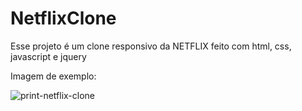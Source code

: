# NetflixClone

Esse projeto é um clone responsivo da NETFLIX feito com html, css, javascript e jquery

Imagem de exemplo:

![print-netflix-clone](https://user-images.githubusercontent.com/53447664/104658676-1b70cc80-56a2-11eb-85aa-ee58634f0484.png)
